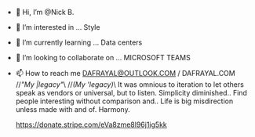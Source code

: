 - 👋 Hi, I’m @Nick B.
- 👀 I’m interested in ... Style
- 🌱 I’m currently learning ... Data centers
- 💞️ I’m looking to collaborate on ... MICROSOFT TEAMS
- 📫 How to reach me DAFRAYAL@OUTLOOK.COM / DAFRAYAL.COM
//*"My |legacy"*\\
//*(My 'legacy)*\\
It was omnious to iteration to let others speak as vendors or universal, but to listen.
Simplicity diminished.. Find people interesting without comparison and..
Life is big misdirection unless made with and of. Harmony.

  https://donate.stripe.com/eVa8zme8l96j1ig5kk
  
